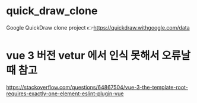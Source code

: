 # quick_draw_clone
Google QuickDraw clone project  👉https://quickdraw.withgoogle.com/data

# vue 3 버전 vetur 에서 인식 못해서 오류날 때 참고
https://stackoverflow.com/questions/64867504/vue-3-the-template-root-requires-exactly-one-element-eslint-plugin-vue